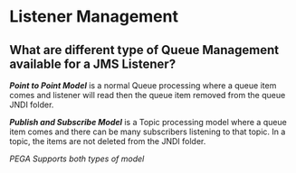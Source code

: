 # Listener Management

## What are different type of Queue Management available for a JMS Listener?

***Point to Point Model*** is a normal Queue processing where a queue item comes and listener will read then the queue item removed from the queue JNDI folder.

***Publish and Subscribe Model*** is a Topic processing model where a queue item comes and there can be many subscribers listening to that topic. In a topic, the items are not deleted from the JNDI folder.

*PEGA Supports both types of model*
